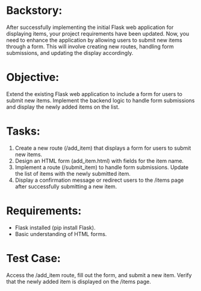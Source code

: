 # Backstory:
After successfully implementing the initial Flask web application for displaying items, your project requirements have been updated. Now, you need to enhance the application by allowing users to submit new items through a form. This will involve creating new routes, handling form submissions, and updating the display accordingly.

# Objective:
Extend the existing Flask web application to include a form for users to submit new items. Implement the backend logic to handle form submissions and display the newly added items on the list.

# Tasks:
1) Create a new route (/add_item) that displays a form for users to submit new items.
2) Design an HTML form (add_item.html) with fields for the item name.
3) Implement a route (/submit_item) to handle form submissions. Update the list of items with the newly submitted item.
4) Display a confirmation message or redirect users to the /items page after successfully submitting a new item.

# Requirements:
- Flask installed (pip install Flask).
- Basic understanding of HTML forms.

# Test Case:
Access the /add_item route, fill out the form, and submit a new item.
Verify that the newly added item is displayed on the /items page.